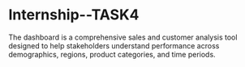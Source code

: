 # Internship--TASK4
The dashboard is a comprehensive sales and customer analysis tool designed to help stakeholders understand performance across demographics, regions, product categories, and time periods.

